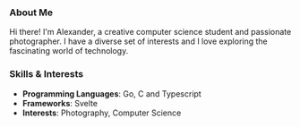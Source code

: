 ### About Me
Hi there! I'm Alexander, a creative computer science student and passionate photographer. I have a diverse set of interests and I love exploring the fascinating world of technology.

### Skills & Interests
- **Programming Languages**: Go, C and Typescript
- **Frameworks**: Svelte
- **Interests**: Photography, Computer Science

